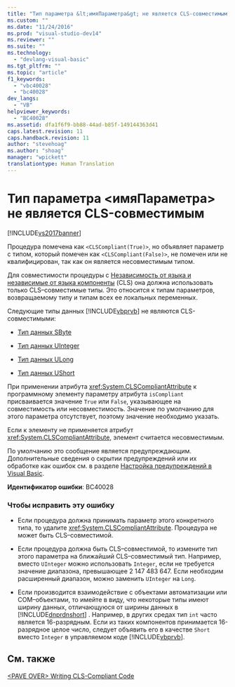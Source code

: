 ```yaml
---
title: "Тип параметра &lt;имяПараметра&gt; не является CLS-совместимым | Microsoft Docs"
ms.custom: ""
ms.date: "11/24/2016"
ms.prod: "visual-studio-dev14"
ms.reviewer: ""
ms.suite: ""
ms.technology: 
  - "devlang-visual-basic"
ms.tgt_pltfrm: ""
ms.topic: "article"
f1_keywords: 
  - "vbc40028"
  - "bc40028"
dev_langs: 
  - "VB"
helpviewer_keywords: 
  - "BC40028"
ms.assetid: dfa1f6f9-bb88-44ad-b85f-149144363d41
caps.latest.revision: 11
caps.handback.revision: 11
author: "stevehoag"
ms.author: "shoag"
manager: "wpickett"
translationtype: Human Translation
---
```

# Тип параметра &lt;имяПараметра&gt; не является CLS-совместимым
[!INCLUDE[vs2017banner](../../../csharp/includes/vs2017banner.md)]

Процедура помечена как `<CLSCompliant(True)>`, но объявляет параметр с типом, который помечен как `<CLSCompliant(False)>`, не помечен или не квалифицирован, так как он является несовместимым типом.  
  
 Для совместимости процедуры с [Независимость от языка и независимые от языка компоненты](../Topic/Language%20Independence%20and%20Language-Independent%20Components.md) \(CLS\) она должна использовать только CLS–совместимые типы.  Это относится к типам параметров, возвращаемому типу и типам всех ее локальных переменных.  
  
 Следующие типы данных [!INCLUDE[vbprvb](../../../csharp/programming-guide/concepts/linq/includes/vbprvb_md.md)] не являются CLS\-совместимыми:  
  
-   [Тип данных SByte](../../../visual-basic/language-reference/data-types/sbyte-data-type.md)  
  
-   [Тип данных UInteger](../../../visual-basic/language-reference/data-types/uinteger-data-type.md)  
  
-   [Тип данных ULong](../../../visual-basic/language-reference/data-types/ulong-data-type.md)  
  
-   [Тип данных UShort](../../../visual-basic/language-reference/data-types/ushort-data-type.md)  
  
 При применении атрибута <xref:System.CLSCompliantAttribute> к программному элементу параметру атрибута `isCompliant` присваивается значение `True` или `False`, указывающее на совместимость или несовместимость.  Значение по умолчанию для этого параметра отсутствует, поэтому значение необходимо указать.  
  
 Если к элементу не применяется атрибут <xref:System.CLSCompliantAttribute>, элемент считается несовместимым.  
  
 По умолчанию это сообщение является предупреждающим.  Дополнительные сведения о скрытии предупреждений или их обработке как ошибок см. в разделе [Настройка предупреждений в Visual Basic](/visual-studio/ide/configuring-warnings-in-visual-basic).  
  
 **Идентификатор ошибки**: BC40028  
  
### Чтобы исправить эту ошибку  
  
-   Если процедура должна принимать параметр этого конкретного типа, то удалите <xref:System.CLSCompliantAttribute>.  Процедура не может быть CLS–совместимой.  
  
-   Если процедура должна быть CLS–совместимой, то измените тип этого параметра на ближайший CLS–совместимый тип.  Например, вместо `UInteger` можно использовать `Integer`, если не требуется значение диапазона, превышающее 2 147 483 647.  Если необходим расширенный диапазон, можно заменить `UInteger` на `Long`.  
  
-   Если производится взаимодействие с объектами автоматизации или COM–объектами, то имейте в виду, что некоторые типы имеют ширину данных, отличающуюся от ширины данных в [!INCLUDE[dnprdnshort](../../../csharp/getting-started/includes/dnprdnshort_md.md)] .  Например, в других средах тип `int` часто является 16\-разрядным.  Если из таких компонентов принимается 16\-разрядное целое число, следует объявить его в качестве `Short` вместо `Integer` в управляемом коде [!INCLUDE[vbprvb](../../../csharp/programming-guide/concepts/linq/includes/vbprvb_md.md)].  
  
## См. также  
 [\<PAVE OVER\> Writing CLS\-Compliant Code](http://msdn.microsoft.com/ru-ru/4c705105-69a2-4e5e-b24e-0633bc32c7f3)